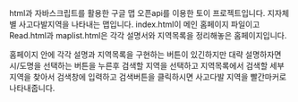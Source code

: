 html과 자바스크립트를 활용한 구글 맵 오픈api를 이용한 토이 프로젝트입니다. 지자체별 사고다발지역을 나타내는 맵입니다.
index.html이 메인 홈페이지 파일이고 Read.html과 maplist.html은 각각 설명서와 지역목록을 정리해놓은 홈페이지입니다.

홈페이지 안에 각각 설명과 지역목록을 구현하는 버튼이 있긴하지만 대략 설명하자면 시/도명을 선택하는 버튼을 누른후 검색할 지역을 선택하고
지역목록에서 검색할 세부지역을 찾아서 검색창에 입력하고 검색버튼을 클릭하시면 사고다발 지역을 빨간마커로 나타내줍니다.
